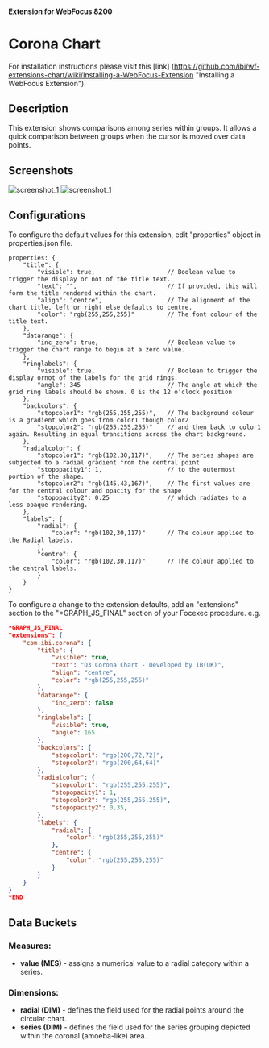 #### Extension for WebFocus 8200
# Corona Chart
For installation instructions please visit this [link] (https://github.com/ibi/wf-extensions-chart/wiki/Installing-a-WebFocus-Extension "Installing a WebFocus Extension").
## Description
This extension shows comparisons among series within groups. It allows a quick comparison between groups when the cursor is moved over data points.
## Screenshots
![screenshot_1](https://github.com/TonyA-IBUK/wf-extensions-chart/blob/add-corona-extension/com.ibi.corona/screenshots/1.png)
![screenshot_1](https://github.com/TonyA-IBUK/wf-extensions-chart/blob/add-corona-extension/com.ibi.corona/screenshots/2.png)
## Configurations
To configure the default values for this extension, edit "properties" object in properties.json file.
	
	properties: {		
		"title": {
			"visible": true,					// Boolean value to trigger the display or not of the title text.
			"text": "",							// If provided, this will form the title rendered within the chart.
			"align": "centre",					// The alignment of the chart title, left or right else defaults to centre.
			"color": "rgb(255,255,255)"			// The font colour of the title text.
		},
		"datarange": {
			"inc_zero": true,					// Boolean value to trigger the chart range to begin at a zero value.
		},
		"ringlabels": {
			"visible": true,				 	// Boolean to trigger the display ornot of the labels for the grid rings.
			"angle": 345					 	// The angle at which the grid ring labels should be shown. 0 is the 12 o'clock position
		},
		"backcolors": {
			"stopcolor1": "rgb(255,255,255)",	// The background colour is a gradient which goes from color1 though color2
			"stopcolor2": "rgb(255,255,255)"	// and then back to color1 again. Resulting in equal transitions across the chart background.
		},
		"radialcolor": {
			"stopcolor1": "rgb(102,30,117)",	// The series shapes are subjected to a radial gradient from the central point
			"stopopacity1": 1,					// to the outermost portion of the shape.
			"stopcolor2": "rgb(145,43,167)",	// The first values are for the central colour and opacity for the shape
			"stopopacity2": 0.25				// which radiates to a less opaque rendering.
		},
		"labels": {
			"radial": {
				"color": "rgb(102,30,117)"		// The colour applied to the Radial labels.
			},
			"centre": {
				"color": "rgb(102,30,117)"		// The colour applied to the central labels.
			}
		}
	}
To configure a change to the extension defaults, add an "extensions" section to the "*GRAPH_JS_FINAL" section of your Focexec procedure. e.g.

```json
*GRAPH_JS_FINAL
"extensions": {
	"com.ibi.corona": {
		"title": {
			"visible": true,
			"text": "D3 Corona Chart - Developed by IB(UK)",
			"align": "centre",
			"color": "rgb(255,255,255)" 
		},
		"datarange": {
			"inc_zero": false
		},
		"ringlabels": {
			"visible": true,
			"angle": 165
		},
		"backcolors": {
			"stopcolor1": "rgb(200,72,72)",
			"stopcolor2": "rgb(200,64,64)"
		},
		"radialcolor": {
			"stopcolor1": "rgb(255,255,255)",
			"stopopacity1": 1,
			"stopcolor2": "rgb(255,255,255)",
			"stopopacity2": 0.35,
		},
		"labels": {
			"radial": {
				"color": "rgb(255,255,255)"
			},
			"centre": {
				"color": "rgb(255,255,255)"
			}
		}
	}
}
*END
```
## Data Buckets
### Measures:
* **value (MES)** - assigns a numerical value to a radial category within a series.
### Dimensions:
* **radial (DIM)** - defines the field used for the radial points around the circular chart.
* **series (DIM)** - defines the field used for the series grouping depicted within the coronal (amoeba-like) area.
